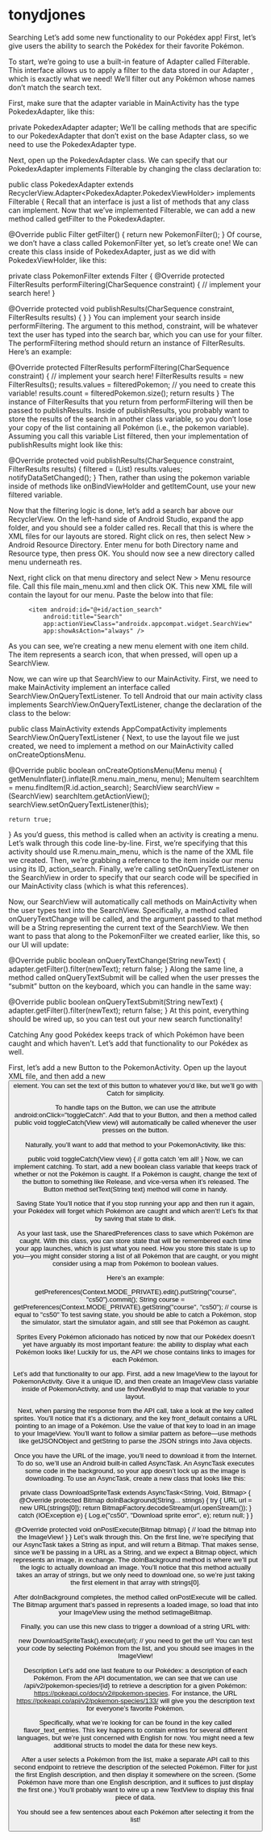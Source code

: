 # tonydjones

Searching
Let’s add some new functionality to our Pokédex app! First, let’s give users the ability to search the Pokédex for their favorite Pokémon.

To start, we’re going to use a built-in feature of Adapter called Filterable. This interface allows us to apply a filter to the data stored in our Adapter , which is exactly what we need! We’ll filter out any Pokémon whose names don’t match the search text.

First, make sure that the adapter variable in MainActivity has the type PokedexAdapter, like this:

private PokedexAdapter adapter;
We’ll be calling methods that are specific to our PokedexAdapter that don’t exist on the base Adapter class, so we need to use the PokedexAdapter type.

Next, open up the PokedexAdapter class. We can specify that our PokedexAdapter implements Filterable by changing the class declaration to:

public class PokedexAdapter extends RecyclerView.Adapter<PokedexAdapter.PokedexViewHolder> implements Filterable {
Recall that an interface is just a list of methods that any class can implement. Now that we’ve implemented Filterable, we can add a new method called getFilter to the PokedexAdapter.

@Override
public Filter getFilter() {
  return new PokemonFilter();
}
Of course, we don’t have a class called PokemonFilter yet, so let’s create one! We can create this class inside of PokedexAdapter, just as we did with PokedexViewHolder, like this:

private class PokemonFilter extends Filter {
  @Override
  protected FilterResults performFiltering(CharSequence constraint) {
    // implement your search here!
  }

  @Override
  protected void publishResults(CharSequence constraint, FilterResults results) {
  }
}
You can implement your search inside performFiltering. The argument to this method, constraint, will be whatever text the user has typed into the search bar, which you can use for your filter. The performFiltering method should return an instance of FilterResults. Here’s an example:

@Override
protected FilterResults performFiltering(CharSequence constraint) {
  // implement your search here!
  FilterResults results = new FilterResults();
  results.values = filteredPokemon; // you need to create this variable!
  results.count = filteredPokemon.size();
  return results
}
The instance of FilterResults that you return from performFiltering will then be passed to publishResults. Inside of publishResults, you probably want to store the results of the search in another class variable, so you don’t lose your copy of the list containing all Pokémon (i.e., the pokemon variable). Assuming you call this variable List<Pokemon> filtered, then your implementation of publishResults might look like this:

@Override
protected void publishResults(CharSequence constraint, FilterResults results) {
  filtered = (List<Pokemon>) results.values;
  notifyDataSetChanged();
}
Then, rather than using the pokemon variable inside of methods like onBindViewHolder and getItemCount, use your new filtered variable.

Now that the filtering logic is done, let’s add a search bar above our RecyclerView. On the left-hand side of Android Studio, expand the app folder, and you should see a folder called res. Recall that this is where the XML files for our layouts are stored. Right click on res, then select New > Android Resource Directory. Enter menu for both Directory name and Resource type, then press OK. You should now see a new directory called menu underneath res.

Next, right click on that menu directory and select New > Menu resource file. Call this file main_menu.xml and then click OK. This new XML file will contain the layout for our menu. Paste the below into that file:

<?xml version="1.0" encoding="utf-8"?>
<menu xmlns:android="http://schemas.android.com/apk/res/android"
    xmlns:app="http://schemas.android.com/apk/res-auto">

    <item android:id="@+id/action_search"
        android:title="Search"
        app:actionViewClass="androidx.appcompat.widget.SearchView"
        app:showAsAction="always" />
</menu>
As you can see, we’re creating a new menu element with one item child. The item represents a search icon, that when pressed, will open up a SearchView.

Now, we can wire up that SearchView to our MainActivity. First, we need to make MainActivity implement an interface called SearchView.OnQueryTextListener. To tell Android that our main activity class implements SearchView.OnQueryTextListener, change the declaration of the class to the below:

public class MainActivity extends AppCompatActivity implements SearchView.OnQueryTextListener {
Next, to use the layout file we just created, we need to implement a method on our MainActivity called onCreateOptionsMenu.

@Override
public boolean onCreateOptionsMenu(Menu menu) {
    getMenuInflater().inflate(R.menu.main_menu, menu);
    MenuItem searchItem = menu.findItem(R.id.action_search);
    SearchView searchView = (SearchView) searchItem.getActionView();
    searchView.setOnQueryTextListener(this);

    return true;
}
As you’d guess, this method is called when an activity is creating a menu. Let’s walk through this code line-by-line. First, we’re specifying that this activity should use R.menu.main_menu, which is the name of the XML file we created. Then, we’re grabbing a reference to the item inside our menu using its ID, action_search. Finally, we’re calling setOnQueryTextListener on the SearchView in order to specify that our search code will be specified in our MainActivity class (which is what this references).

Now, our SearchView will automatically call methods on MainActivity when the user types text into the SearchView. Specifically, a method called onQueryTextChange will be called, and the argument passed to that method will be a String representing the current text of the SearchView. We then want to pass that along to the PokemonFilter we created earlier, like this, so our UI will update:

@Override
public boolean onQueryTextChange(String newText) {
    adapter.getFilter().filter(newText);
    return false;
}
Along the same line, a method called onQueryTextSubmit will be called when the user presses the “submit” button on the keyboard, which you can handle in the same way:

@Override
public boolean onQueryTextSubmit(String newText) {
    adapter.getFilter().filter(newText);
    return false;
}
At this point, everything should be wired up, so you can test out your new search functionality!

Catching
Any good Pokédex keeps track of which Pokémon have been caught and which haven’t. Let’s add that functionality to our Pokédex as well.

First, let’s add a new Button to the PokemonActivity. Open up the layout XML file, and then add a new <Button> element. You can set the text of this button to whatever you’d like, but we’ll go with Catch for simplicity.

To handle taps on the Button, we can use the attribute android:onClick="toggleCatch". Add that to your Button, and then a method called public void toggleCatch(View view) will automatically be called whenever the user presses on the button.

Naturally, you’ll want to add that method to your PokemonActivity, like this:

public void toggleCatch(View view) {
  // gotta catch 'em all!
}
Now, we can implement catching. To start, add a new boolean class variable that keeps track of whether or not the Pokémon is caught. If a Pokémon is caught, change the text of the button to something like Release, and vice-versa when it’s released. The Button method setText(String text) method will come in handy.

Saving State
You’ll notice that if you stop running your app and then run it again, your Pokédex will forget which Pokémon are caught and which aren’t! Let’s fix that by saving that state to disk.

As your last task, use the SharedPreferences class to save which Pokémon are caught. With this class, you can store state that will be remembered each time your app launches, which is just what you need. How you store this state is up to you—you might consider storing a list of all Pokémon that are caught, or you might consider using a map from Pokémon to boolean values.

Here’s an example:

getPreferences(Context.MODE_PRIVATE).edit().putString("course", "cs50").commit();
String course = getPreferences(Context.MODE_PRIVATE).getString("course", "cs50");
// course is equal to "cs50"
To test saving state, you should be able to catch a Pokémon, stop the simulator, start the simulator again, and still see that Pokémon as caught.

Sprites
Every Pokémon aficionado has noticed by now that our Pokédex doesn’t yet have arguably its most important feature: the ability to display what each Pokémon looks like! Luckily for us, the API we chose contains links to images for each Pokémon.

Let’s add that functionality to our app. First, add a new ImageView to the layout for PokemonActivity. Give it a unique ID, and then create an ImageView class variable inside of PokemonActivity, and use findViewById to map that variable to your layout.

Next, when parsing the response from the API call, take a look at the key called sprites. You’ll notice that it’s a dictionary, and the key front_default contains a URL pointing to an image of a Pokémon. Use the value of that key to load in an image to your ImageView. You’ll want to follow a similar pattern as before—use methods like getJSONObject and getString to parse the JSON strings into Java objects.

Once you have the URL of the image, you’ll need to download it from the Internet. To do so, we’ll use an Android built-in called AsyncTask. An AsyncTask executes some code in the background, so your app doesn’t lock up as the image is downloading. To use an AsyncTask, create a new class that looks like this:

private class DownloadSpriteTask extends AsyncTask<String, Void, Bitmap> {
  @Override
  protected Bitmap doInBackground(String... strings) {
    try {
      URL url = new URL(strings[0]);
      return BitmapFactory.decodeStream(url.openStream());
    }
    catch (IOException e) {
      Log.e("cs50", "Download sprite error", e);
      return null;
    }
  }

  @Override
  protected void onPostExecute(Bitmap bitmap) {
    // load the bitmap into the ImageView!
  }
}
Let’s walk through this. On the first line, we’re specifying that our AsyncTask takes a String as input, and will return a Bitmap. That makes sense, since we’ll be passing in a URL as a String, and we expect a Bitmap object, which represents an image, in exchange. The doInBackground method is where we’ll put the logic to actually download an image. You’ll notice that this method actually takes an array of strings, but we only need to download one, so we’re just taking the first element in that array with strings[0].

After doInBackground completes, the method called onPostExecute will be called. The Bitmap argument that’s passed in represents a loaded image, so load that into your ImageView using the method setImageBitmap.

Finally, you can use this new class to trigger a download of a string URL with:

new DownloadSpriteTask().execute(url); // you need to get the url!
You can test your code by selecting Pokémon from the list, and you should see images in the ImageView!

Description
Let’s add one last feature to our Pokédex: a description of each Pokémon. From the API documentation, we can see that we can use /api/v2/pokemon-species/{id} to retrieve a description for a given Pokémon: https://pokeapi.co/docs/v2#pokemon-species. For instance, the URL https://pokeapi.co/api/v2/pokemon-species/133/ will give you the description text for everyone’s favorite Pokémon.

Specifically, what we’re looking for can be found in the key called flavor_text_entries. This key happens to contain entries for several different languages, but we’re just concerned with English for now. You might need a few additional structs to model the data for these new keys.

After a user selects a Pokémon from the list, make a separate API call to this second endpoint to retrieve the description of the selected Pokémon. Filter for just the first English description, and then display it somewhere on the screen. (Some Pokémon have more than one English description, and it suffices to just display the first one.) You’ll probably want to wire up a new TextView to display this final piece of data.

You should see a few sentences about each Pokémon after selecting it from the list!
